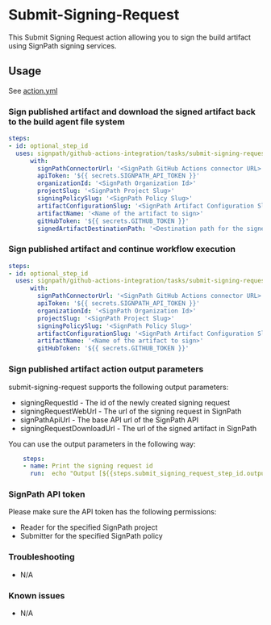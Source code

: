 # Submit-Signing-Request

This Submit Signing Request action allowing you to sign the build artifact using SignPath signing services.

## Usage

See [action.yml](action.yml)

### Sign published artifact and download the signed artifact back to the build agent file system

```yaml
steps:
- id: optional_step_id
  uses: signpath/github-actions-integration/tasks/submit-signing-request@main
      with:
        signPathConnectorUrl: '<SignPath GitHub Actions connector URL>'
        apiToken: '${{ secrets.SIGNPATH_API_TOKEN }}'
        organizationId: '<SignPath Organization Id>'
        projectSlug: '<SignPath Project Slug>'
        signingPolicySlug: '<SignPath Policy Slug>'
        artifactConfigurationSlug: '<SignPath Artifact Configuration Slug>'
        artifactName: '<Name of the artifact to sign>'
        gitHubToken: '${{ secrets.GITHUB_TOKEN }}'
        signedArtifactDestinationPath: '<Destination path for the signed artifact>'
```

### Sign published artifact and continue workflow execution

```yaml
steps:
- id: optional_step_id
  uses: signpath/github-actions-integration/tasks/submit-signing-request@main
      with:
        signPathConnectorUrl: '<SignPath GitHub Actions connector URL>'
        apiToken: '${{ secrets.SIGNPATH_API_TOKEN }}'
        organizationId: '<SignPath Organization Id>'
        projectSlug: '<SignPath Project Slug>'
        signingPolicySlug: '<SignPath Policy Slug>'
        artifactConfigurationSlug: '<SignPath Artifact Configuration Slug>'
        artifactName: '<Name of the artifact to sign>'
        gitHubToken: '${{ secrets.GITHUB_TOKEN }}'
```

### Sign published artifact action output parameters
submit-signing-request supports the following output parameters:
- signingRequestId - The id of the newly created signing request
- signingRequestWebUrl - The url of the signing request in SignPath
- signPathApiUrl - The base API url of the SignPath API
- signingRequestDownloadUrl - The url of the signed artifact in SignPath

You can use the output parameters in the following way:
```yaml
    steps:
    - name: Print the signing request id
      run:  echo "Output [${{steps.submit_signing_request_step_id.outputs.signingRequestId }}]"
```

### SignPath API token
Please make sure the API token has the following permissions:
- Reader for the specified SignPath project
- Submitter for the specified SignPath policy

### Troubleshooting
- N/A

### Known issues
- N/A